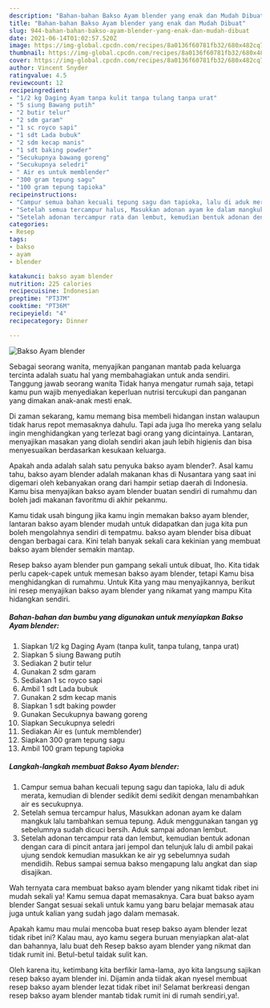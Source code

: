 ```yaml
---
description: "Bahan-bahan Bakso Ayam blender yang enak dan Mudah Dibuat"
title: "Bahan-bahan Bakso Ayam blender yang enak dan Mudah Dibuat"
slug: 944-bahan-bahan-bakso-ayam-blender-yang-enak-dan-mudah-dibuat
date: 2021-06-14T01:02:57.520Z
image: https://img-global.cpcdn.com/recipes/8a0136f60781fb32/680x482cq70/bakso-ayam-blender-foto-resep-utama.jpg
thumbnail: https://img-global.cpcdn.com/recipes/8a0136f60781fb32/680x482cq70/bakso-ayam-blender-foto-resep-utama.jpg
cover: https://img-global.cpcdn.com/recipes/8a0136f60781fb32/680x482cq70/bakso-ayam-blender-foto-resep-utama.jpg
author: Vincent Snyder
ratingvalue: 4.5
reviewcount: 12
recipeingredient:
- "1/2 kg Daging Ayam tanpa kulit tanpa tulang tanpa urat"
- "5 siung Bawang putih"
- "2 butir telur"
- "2 sdm garam"
- "1 sc royco sapi"
- "1 sdt Lada bubuk"
- "2 sdm kecap manis"
- "1 sdt baking powder"
- "Secukupnya bawang goreng"
- "Secukupnya seledri"
- " Air es untuk memblender"
- "300 gram tepung sagu"
- "100 gram tepung tapioka"
recipeinstructions:
- "Campur semua bahan kecuali tepung sagu dan tapioka, lalu di aduk merata, kemudian di blender sedikit demi sedikit dengan menambahkan air es secukupnya."
- "Setelah semua tercampur halus, Masukkan adonan ayam ke dalam mangkuk lalu tambahkan semua tepung. Aduk menggunakan tangan yg sebelumnya sudah dicuci bersih. Aduk sampai adonan lembut."
- "Setelah adonan tercampur rata dan lembut, kemudian bentuk adonan dengan cara di pincit antara jari jempol dan telunjuk lalu di ambil pakai ujung sendok kemudian masukkan ke air yg sebelumnya sudah mendidih. Rebus sampai semua bakso mengapung lalu angkat dan siap disajikan."
categories:
- Resep
tags:
- bakso
- ayam
- blender

katakunci: bakso ayam blender 
nutrition: 225 calories
recipecuisine: Indonesian
preptime: "PT37M"
cooktime: "PT36M"
recipeyield: "4"
recipecategory: Dinner

---
```



![Bakso Ayam blender](https://img-global.cpcdn.com/recipes/8a0136f60781fb32/680x482cq70/bakso-ayam-blender-foto-resep-utama.jpg)

Sebagai seorang wanita, menyajikan panganan mantab pada keluarga tercinta adalah suatu hal yang membahagiakan untuk anda sendiri. Tanggung jawab seorang  wanita Tidak hanya mengatur rumah saja, tetapi kamu pun wajib menyediakan keperluan nutrisi tercukupi dan panganan yang dimakan anak-anak mesti enak.

Di zaman  sekarang, kamu memang bisa membeli hidangan instan walaupun tidak harus repot memasaknya dahulu. Tapi ada juga lho mereka yang selalu ingin menghidangkan yang terlezat bagi orang yang dicintainya. Lantaran, menyajikan masakan yang diolah sendiri akan jauh lebih higienis dan bisa menyesuaikan berdasarkan kesukaan keluarga. 



Apakah anda adalah salah satu penyuka bakso ayam blender?. Asal kamu tahu, bakso ayam blender adalah makanan khas di Nusantara yang saat ini digemari oleh kebanyakan orang dari hampir setiap daerah di Indonesia. Kamu bisa menyajikan bakso ayam blender buatan sendiri di rumahmu dan boleh jadi makanan favoritmu di akhir pekanmu.

Kamu tidak usah bingung jika kamu ingin memakan bakso ayam blender, lantaran bakso ayam blender mudah untuk didapatkan dan juga kita pun boleh mengolahnya sendiri di tempatmu. bakso ayam blender bisa dibuat dengan berbagai cara. Kini telah banyak sekali cara kekinian yang membuat bakso ayam blender semakin mantap.

Resep bakso ayam blender pun gampang sekali untuk dibuat, lho. Kita tidak perlu capek-capek untuk memesan bakso ayam blender, tetapi Kamu bisa menghidangkan di rumahmu. Untuk Kita yang mau menyajikannya, berikut ini resep menyajikan bakso ayam blender yang nikamat yang mampu Kita hidangkan sendiri.

<!--inarticleads1-->

##### Bahan-bahan dan bumbu yang digunakan untuk menyiapkan Bakso Ayam blender:

1. Siapkan 1/2 kg Daging Ayam (tanpa kulit, tanpa tulang, tanpa urat)
1. Siapkan 5 siung Bawang putih
1. Sediakan 2 butir telur
1. Gunakan 2 sdm garam
1. Sediakan 1 sc royco sapi
1. Ambil 1 sdt Lada bubuk
1. Gunakan 2 sdm kecap manis
1. Siapkan 1 sdt baking powder
1. Gunakan Secukupnya bawang goreng
1. Siapkan Secukupnya seledri
1. Sediakan  Air es (untuk memblender)
1. Siapkan 300 gram tepung sagu
1. Ambil 100 gram tepung tapioka




<!--inarticleads2-->

##### Langkah-langkah membuat Bakso Ayam blender:

1. Campur semua bahan kecuali tepung sagu dan tapioka, lalu di aduk merata, kemudian di blender sedikit demi sedikit dengan menambahkan air es secukupnya.
1. Setelah semua tercampur halus, Masukkan adonan ayam ke dalam mangkuk lalu tambahkan semua tepung. Aduk menggunakan tangan yg sebelumnya sudah dicuci bersih. Aduk sampai adonan lembut.
1. Setelah adonan tercampur rata dan lembut, kemudian bentuk adonan dengan cara di pincit antara jari jempol dan telunjuk lalu di ambil pakai ujung sendok kemudian masukkan ke air yg sebelumnya sudah mendidih. Rebus sampai semua bakso mengapung lalu angkat dan siap disajikan.




Wah ternyata cara membuat bakso ayam blender yang nikamt tidak ribet ini mudah sekali ya! Kamu semua dapat memasaknya. Cara buat bakso ayam blender Sangat sesuai sekali untuk kamu yang baru belajar memasak atau juga untuk kalian yang sudah jago dalam memasak.

Apakah kamu mau mulai mencoba buat resep bakso ayam blender lezat tidak ribet ini? Kalau mau, ayo kamu segera buruan menyiapkan alat-alat dan bahannya, lalu buat deh Resep bakso ayam blender yang nikmat dan tidak rumit ini. Betul-betul taidak sulit kan. 

Oleh karena itu, ketimbang kita berfikir lama-lama, ayo kita langsung sajikan resep bakso ayam blender ini. Dijamin anda tiidak akan nyesel membuat resep bakso ayam blender lezat tidak ribet ini! Selamat berkreasi dengan resep bakso ayam blender mantab tidak rumit ini di rumah sendiri,ya!.

